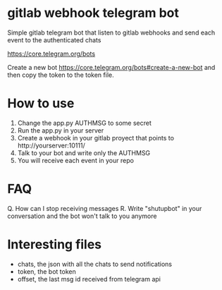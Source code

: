 # gitlab webhook telegram bot

Simple gitlab telegram bot that listen to gitlab webhooks and send each event
to the authenticated chats

https://core.telegram.org/bots

Create a new bot https://core.telegram.org/bots#create-a-new-bot
and then copy the token to the token file.

# How to use

1. Change the app.py AUTHMSG to some secret
1. Run the app.py in your server
1. Create a webhook in your gitlab proyect that points to
   http://yourserver:10111/
1. Talk to your bot and write only the AUTHMSG
1. You will receive each event in your repo

# FAQ

Q. How can I stop receiving messages
R. Write "shutupbot" in your conversation and the bot won't talk to you anymore

# Interesting files

 * chats, the json with all the chats to send notifications
 * token, the bot token
 * offset, the last msg id received from telegram api
